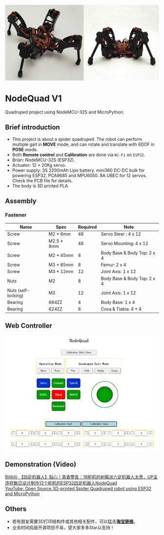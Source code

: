 ![banner](resource/NodeQuad12.jpg)

# NodeQuad V1
Quadruped project using NodeMCU-32S and MicroPython.   

## Brief introduction

- This project is about a spider quadruped. The robot can perform multiple gait in **MOVE** mode, and can rotate and translate with 6DOF in **POSE** mode.   
- Both **Remote control** and **Calibration** are done via `Wi-Fi` on `ESP32`.
- Brian: NodeMCU-32S (ESP32).    
- Actuator: 12 × 20Kg servo.   
- Power supply: 3S 2200mAh Lipo battery. mini360 DC-DC bulk for powering ESP32, PCA9685 and MPU6050. 8A UBEC for 12 servos. Check the PCB file for details.     
- The body is 3D printed PLA.   

## Assembly
### Fastener
Name | Spec | Required | Note
---- | ---- | --------- | -------- |
Screw | M2 * 6mm | 48 | Servo Steer : 4 x 12
Screw | M2.5 * 8mm | 48 | Servo Mounting: 4 x 12
Screw | M2 * 45mm | 8 | Body Base & Body Top: 2 x 4
Screw | M3 * 65mm | 8 | Femur: 2 x 4
Screw | M3 * 12mm | 12 | Joint Axis: 1 x 12
Nuts | M2 | 8 | Body Base & Body Top: 2 x 4
Nuts (self-locking) | M3 | 12 | Joint Axis: 1 x 12 
Bearing | 684ZZ | 4 | Body Base: 1 x 4    
Bearing | 624ZZ | 8 | Coxa & Tiabia: 4 + 4   


## Web Controller

![banner](resource/Controller_Calibrator.jpg)

## Demonstration (Video)
[Bilibili: 【四足机器人】贴心！真香警告：18舵机的树莓派六足机器人太贵，UP主连肝数日设计制作12个舵机的ESP32四足机器人NodeQuad](https://www.bilibili.com/video/BV1RL4y1M7Cu)   
[YouTube: Open Source 3D-printed Spider Quadruped robot using ESP32 and MicroPython](https://www.youtube.com/watch?v=OmWLzTs7Svc)   

## Others   

- 若有朋友需要3D打印结构件或其他相关配件，可以猛击[**淘宝链接**](https://item.taobao.com/item.htm?spm=a230r.1.14.6.2ea92ccdscMUVQ&id=668514867195&ns=1&abbucket=3#detail)。   
- 业余时间捣鼓开源项目不易，望大家多多Star以支持！   

